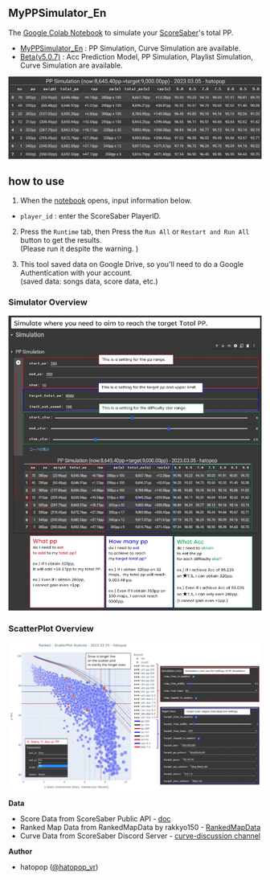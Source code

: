 ## MyPPSimulator_En

The [Google Colab Notebook](https://colab.research.google.com/github/hatopopvr/MyPPSimulator/blob/main/MyPPSimulator_En.ipynb)
 to simulate your [ScoreSaber](https://scoresaber.com/)'s total PP.

- [MyPPSimulator_En](https://colab.research.google.com/github/hatopopvr/MyPPSimulator/blob/main/MyPPSimulator_En.ipynb) : PP Simulation, Curve Simulation are available.
- [Beta(v5.0.7)](https://colab.research.google.com/github/hatopopvr/MyPPSimulator/blob/main/MyPPSimulator_Beta_En_20250320_v5_0_7.ipynb) : Acc Prediction Model, PP Simulation, Playlist Simulation, Curve Simulation are available.

![img](images/image_001.jpg)

## how to use

1. When the [notebook](https://colab.research.google.com/github/hatopopvr/MyPPSimulator/blob/main/MyPPSimulator_En.ipynb)  opens, input information below.
 - `player_id` : enter the ScoreSaber PlayerID.

2. Press the `Runtime` tab, then Press the `Run All` or `Restart and Run All` button to get the results.  
  (Please run it despite the warning. )

3. This tool saved  data on Google Drive, so you'll need to do a Google Authentication with your account.  
  (saved data: songs data, score data, etc.)

### Simulator Overview

![img](images/image_002.jpg)

### ScatterPlot Overview

![img](images/image_003.jpg)

<b>Data</b>
- Score Data from ScoreSaber Public API - [doc](https://docs.scoresaber.com/)  
- Ranked Map Data from RankedMapData by rakkyo150 - [RankedMapData](https://github.com/rakkyo150/RankedMapData)  
- Curve Data from ScoreSaber Discord Server - [curve-discussion channel](https://discord.com/channels/501624026532151296/1105521706057072811)

<b>Author</b>
- hatopop ([@hatopop_vr](https://twitter.com/hatopop_vr))

